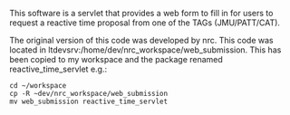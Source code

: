This software is a servlet that provides a web form to fill in for users to request a reactive time proposal from one of the TAGs (JMU/PATT/CAT).

The original version of this code was developed by nrc. This code was located in ltdevsrv:/home/dev/nrc_workspace/web_submission. This has been copied to my workspace and the package renamed reactive_time_servlet e.g.:
```shell
cd ~/workspace
cp -R ~dev/nrc_workspace/web_submission
mv web_submission reactive_time_servlet
```
